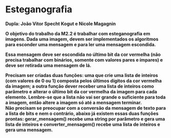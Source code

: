 # Esteganografia

<b>Dupla:<b> João Vitor Specht Kogut e Nicole Magagnin <br>

O objetivo do trabalho da M2.2 é trabalhar com esteganografia em imagens. Dada uma imagem, devem ser implementados os algoritmos para esconder uma mensagem e para ler uma mensagem escondida.<br>

Essa mensagem deve ser escondida no último bit da cor vermelha (não precisa trabalhar com binários, somente com valores pares e ímpares) e deve ser retirada uma mensagem de lá.<br>

Precisam ser criadas duas funções: uma que crie uma lista de inteiros (com valores de 0 ou 1) composta pelos últimos dígitos da cor vermelha da imagem; a outra função dever receber uma lista de inteiros como parâmetro e alterar o último bit da cor vermelha da imagem para cada elemento. Lembre-se que a lista não vai ser grande o suficiente para toda a imagem, então altere a imagem só até a mensagem terminar.
<br>
Não precisam se preocupar com a conversão da mensagem de texto para a lista de bits e nem o contrário, abaixo já existem essas duas funções prontas: gerar_mensagem() recebe uma string por parâmetro e gera uma lista de inteiros e converter_mensagem() recebe uma lista de inteiros e gera uma mensagem.
